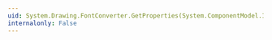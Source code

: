 ```yaml
---
uid: System.Drawing.FontConverter.GetProperties(System.ComponentModel.ITypeDescriptorContext,System.Object,System.Attribute[])
internalonly: False
---
```

